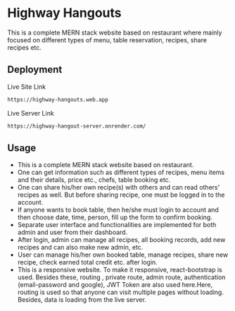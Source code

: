 # Highway Hangouts

This is a complete MERN stack website based on restaurant where mainly focused on different types of menu, table reservation, recipes, share recipes etc.

## Deployment

Live Site Link

```bash
https://highway-hangouts.web.app
```

Live Server Link

```bash
https://highway-hangout-server.onrender.com/
```

## Usage

- This is a complete MERN stack website based on restaurant.
- One can get information such as different types of recipes, menu items and their details, price etc., chefs, table booking etc.
- One can share his/her own recipe(s) with others and can read others' recipes as well. But before sharing recipe, one must be logged in to the account.
- If anyone wants to book table, then he/she must login to account and then choose date, time, person, fill up the form to confirm booking.
- Separate user interface and functionalities are implemented for both admin and user from their dashboard.
- After login, admin can manage all recipes, all booking records, add new recipes and can also make new admin, etc.
- User can manage his/her own booked table, manage recipes, share new recipe, check earned total credit etc. after login.
- This is a responsive website. To make it responsive, react-bootstrap is used. Besides these, routing , private route, admin route, authentication (email-password and google), JWT Token are also used here.Here, routing is used so that anyone can visit multiple pages without loading. Besides, data is loading from the live server.
